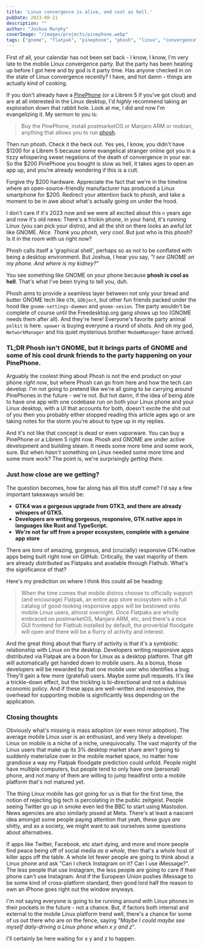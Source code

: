```yaml
---
title: 'Linux convergence is alive, and cool as hell.'
pubDate: 2023-08-21
description: ""
author: "Joshua Murphy"
coverImage: "/images/projects/pinephone.webp"
tags: ["gnome", "flatpak", "pinephone", "phosh", "linux", "convergence"]
---
```


First of all, your calendar has not been set back - I know, I know, I'm very late to the mobile Linux convergence party. But the party has been heating up before I got here and by god is it party time. Has anyone checked in on the state of Linux convergence recently? I have, and hot damn - things are actually kind of cooking.

If you don't already have a [PinePhone](https://www.pine64.org/pinephone/) (or a Librem 5 if you've got clout) and are at all interested in the Linux desktop, I'd _highly_ recommend taking an exploration down that rabbit hole. Look at me, I did and now I'm evangelizing it. My sermon to you is:

> Buy the PinePhone, install postmarketOS or Manjaro ARM or mobian, anything that allows you to run [phosh](https://puri.sm/posts/phosh-overview/).

Then run phosh. Check it the heck out. Yes yes, I know, you didn't have $1200 for a Librem 5 because some evangelical stranger online got you in a tizzy whispering sweet negations of the death of convergence in your ear. So the $200 PinePhone you bought is slow as hell, it takes ages to open an app up, and you're already wondering if this is a cult.

Forgive thy $200 hardware. Appreciate the fact that we're in the timeline where an open-source-friendly manufacturer has produced a Linux smartphone for $200. Redirect your attention back to phosh, and take a moment to be in awe about what's actually going on under the hood.

I don't care if it's 2023 now and we were all excited about this `n` years ago and now it's old news: There's a frickin phone, in your hand, it's running Linux (you can pick your distro), and all the shit on there looks an awful lot like GNOME. _Nice. Thank you phosh, very cool_. But just who is this phosh? Is it in the room with us right now?

Phosh calls itself a 'graphical shell', perhaps so as not to be conflated with being a desktop environment. But Joshua, I hear you say, _"I see _GNOME_ on my phone. And where is my kidney?"_

You see something like GNOME on your phone because **phosh is cool as hell**. That's what I've been trying to tell you, duh.

Phosh aims to provide a seamless layer between not only your bread and butter GNOME tech like `GTK`, `GObject`, but other fun friends packed under the hood like `gnome-settings-daemon` and `gnome-sesion`. The party wouldn't be complete of course until the Freedesktop.org gang shows up too (GNOME needs them after all). And they're here! Everyone's favorite party animal `polkit` is here. `upower` is buying everyone a round of shots. And oh my god, `NetworkManager` and his quiet mysterious brother `ModemManager` have arrived.

### **TL;DR** Phosh isn't GNOME, but it brings parts of GNOME and some of his cool drunk friends to the party happening on your PinePhone.

Arguably the coolest thing about Phosh is not the end product on your phone _right now_, but where Phosh can go from here and how the tech can develop. I'm not going to pretend like we're all going to be carrying around PinePhones in the future - we're not. But hot damn, if the idea of being able to have one app with one codebase run on both your Linux phone and your Linux desktop, with a UI that accounts for both, doesn't excite the shit out of you then you probably either stopped reading this article ages ago or are taking notes for the storm you're about to type up in my replies.

And it's not like that concept is dead or even vaporware. You can buy a PinePhone or a Librem 5 right now. Phosh and GNOME are under active development and building steam. It needs some more time and some work, sure. But when _hasn't_ something on Linux needed some more time and some more work? The point is, we're surprisingly _getting there_.


### Just how close are we getting? ###

The question becomes, how far along has all this stuff come? I'd say a few important takeaways would be:

- **GTK4 was a gorgeous upgrade from GTK3, and there are already whispers of GTK5.** 
- **Developers are writing gorgeous, responsive, GTK native apps in languages like Rust and TypeScript.** 
- **We're not far off from a proper ecosystem, complete with a genuine app store**

There are _tons_ of amazing, gorgeous, and (crucially) responsive GTK-native apps being built right now on GitHub. Critically, the vast majority of them are already distributed as Flatpaks and available through Flathub. What's the significance of that?

Here's my prediction on where I think this could all be heading:

> When the time comes that mobile distros choose to officially support (and encourage) Flatpak, an entire app store ecosystem with a full catalog of good-looking responsive apps will be bestowed onto mobile Linux users, almost overnight. Once Flatpaks are wholly embraced on postmarketOS, Manjaro ARM, etc, and there's a nice GUI frontend for Flathub installed by default, the proverbial floodgate will open and there will be a flurry of activity and interest.

And the great thing about that flurry of activity is that it's a symbiotic relationship with Linux on the desktop. Developers writing responsive apps distributed via Flatpak are a boon for Linux as a desktop platform. That gift will automatically get handed down to mobile users. As a bonus, those developers will be rewarded by that one mobile user who identifies a bug. They'll gain a few more (grateful) users. Maybe some pull requests. It's like a trickle-down effect, but the trickling is bi-directional and not a dubious economic policy. And if these apps are well-written and responsive, the overhead for supporting mobile is significantly less depending on the application.  


### Closing thoughts

Obviously what's missing is mass adoption (or even minor adoption). The average mobile Linux user is an enthusiast, and very likely a developer. Linux on mobile is a niche of a niche, unequivocally. The vast majority of the Linux users that make up its 3% desktop market share aren't going to suddenly materialize over in the mobile market space, no matter how grandiose a way my Flatpak floodgate prediction could unfold. People might have multiple computers, but people tend to only have one (personal) phone, and not many of them are willing to jump headfirst onto a mobile platform that's not matured yet. 

The thing Linux mobile has got going for us is that for the first time, the notion of rejecting big tech is percolating in the public zeitgeist. People seeing Twitter go up in smoke even led the BBC to start using Mastodon. News agencies are also similarly pissed at Meta. There's at least a nascent idea amongst some people paying attention that yeah, these guys _are_ shitty, and as a society, we might want to ask ourselves some questions about alternatives. 

If apps like Twitter, Facebook, etc start dying, and more and more people find peace being off of social media _as a whole_, then that's a whole host of killer apps off the table. A whole lot fewer people are going to think about a Linux phone and ask "Can I check Instagram on it? Can I use iMessage?". The less people that use Instagram, the less people are going to care if their phone can't use Instagram. And if the European Union pushes iMessage to be some kind of cross-platform standard, then good lord half the reason to own an iPhone goes right out the window anyways.

I'm not saying everyone is going to be running around with Linux phones in their pockets in the future - not a chance. But, if factors both internal and external to the mobile Linux platform trend well, there's a chance for some of us out there who are on the fence, saying _"Maybe I could maybe see myself daily-driving a Linux phone when x y and z_".

I'll certainly be here waiting for x y and z to happen.